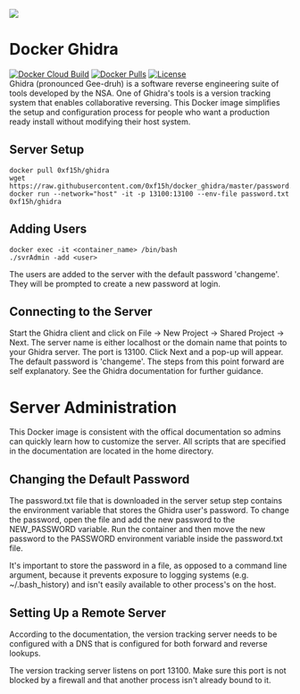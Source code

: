 ![](https://raw.githubusercontent.com/0xf15h/docker_ghidra/master/ghidra_logo.png)
# Docker Ghidra
[![Docker Cloud Build](https://img.shields.io/docker/cloud/build/0xf15h/ghidra.svg?style=popout)](https://hub.docker.com/r/0xf15h/ghidra) [![Docker Pulls](https://img.shields.io/docker/pulls/0xf15h/ghidra.svg?style=popout)](https://hub.docker.com/r/0xf15h/ghidra) [![License](https://img.shields.io/github/license/0xf15h/docker_ghidra.svg?style=popout)](https://hub.docker.com/r/0xf15h/ghidra)  
Ghidra (pronounced Gee-druh) is a software reverse engineering suite of tools developed by the NSA. One of Ghidra's tools is a version tracking system that enables collaborative reversing. This Docker image simplifies the setup and configuration process for people who want a production ready install without modifying their host system.

## Server Setup
```
docker pull 0xf15h/ghidra
wget https://raw.githubusercontent.com/0xf15h/docker_ghidra/master/password.txt
docker run --network="host" -it -p 13100:13100 --env-file password.txt 0xf15h/ghidra
```

## Adding Users
```
docker exec -it <container_name> /bin/bash
./svrAdmin -add <user>
```
The users are added to the server with the default password 'changeme'. They will be prompted to create a new password at login.

## Connecting to the Server
Start the Ghidra client and click on File -> New Project -> Shared Project -> Next. The server name is either localhost or the domain name that points to your Ghidra server. The port is 13100. Click Next and a pop-up will appear. The default password is 'changeme'. The steps from this point forward are self explanatory. See the Ghidra documentation for further guidance.

# Server Administration
This Docker image is consistent with the offical documentation so admins can quickly learn how to customize the server. All scripts that are specified in the documentation are located in the home directory.

## Changing the Default Password
The password.txt file that is downloaded in the server setup step contains the environment variable that stores the Ghidra user's password. To change the password, open the file and add the new password to the NEW_PASSWORD variable. Run the container and then move the new password to the PASSWORD environment variable inside the password.txt file. 

It's important to store the password in a file, as opposed to a command line argument, because it prevents exposure to logging systems (e.g. ~/.bash_history) and isn't easily available to other process's on the host.

## Setting Up a Remote Server
According to the documentation, the version tracking server needs to be configured with a DNS that is configured for both forward and reverse lookups.

The version tracking server listens on port 13100. Make sure this port is not blocked by a firewall and that another process isn't already bound to it.
